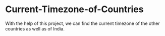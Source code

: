 # Current-Timezone-of-Countries
With the help of this project, we can find the current timezone of the other countries as well as of India.
